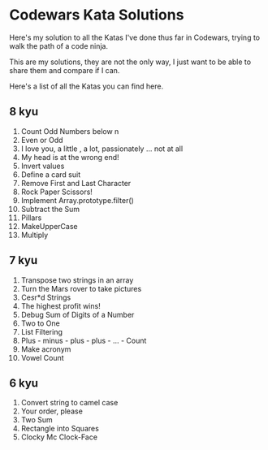 # Codewars Kata Solutions

Here's my solution to all the Katas I've done thus far in Codewars, trying to walk the path of a code ninja.

This are my solutions, they are not the only way, I just want to be able to share them and compare if I can.

Here's a list of all the Katas you can find here.


## 8 kyu ##

1. Count Odd Numbers below n
2. Even or Odd
3. I love you, a little , a lot, passionately ... not at all
4. My head is at the wrong end!
5. Invert values
6. Define a card suit
7. Remove First and Last Character
8. Rock Paper Scissors!
9. Implement Array.prototype.filter()
10. Subtract the Sum
11. Pillars
12. MakeUpperCase
13. Multiply


## 7 kyu ##

1. Transpose two strings in an array
2. Turn the Mars rover to take pictures
3. Ce*s*r*d Strings
4. The highest profit wins!
5. Debug Sum of Digits of a Number
6. Two to One
7. List Filtering
8. Plus - minus - plus - plus - ... - Count
9. Make acronym
10. Vowel Count


## 6 kyu ##

1. Convert string to camel case
2. Your order, please
3. Two Sum
4. Rectangle into Squares
5. Clocky Mc Clock-Face
